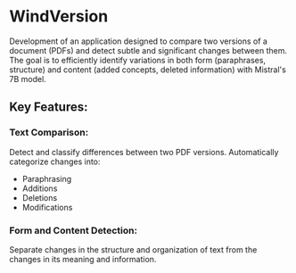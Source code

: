 # WindVersion
Development of an application designed to compare two versions of a document (PDFs) and detect subtle and significant changes between them. The goal is to efficiently identify variations in both form (paraphrases, structure) and content (added concepts, deleted information) with Mistral's 7B model.

## Key Features:
### Text Comparison: 
Detect and classify differences between two PDF versions. 
Automatically categorize changes into:
- Paraphrasing
- Additions
- Deletions
- Modifications

### Form and Content Detection: 
Separate changes in the structure and organization of text from the changes in its meaning and information.
